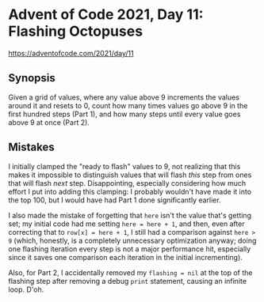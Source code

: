 # Advent of Code 2021, Day 11: Flashing Octopuses

https://adventofcode.com/2021/day/11

## Synopsis

Given a grid of values, where any value above 9 increments the values around it and resets to 0, count how many times values go above 9 in the first hundred steps (Part 1), and how many steps until every value goes above 9 at once (Part 2).

## Mistakes

I initially clamped the "ready to flash" values to 9, not realizing that this makes it impossible to distinguish values that will flash *this* step from ones that will flash *next* step. Disappointing, especially considering how much effort I put into adding this clamping: I probably wouldn't have made it into the top 100, but I would have had Part 1 done significantly earlier.

I also made the mistake of forgetting that `here` isn't the value that's getting set; my initial code had me setting `here = here + 1`, and then, even after correcting that to `row[x] = here + 1`, I still had a comparison against `here > 9` (which, honestly, is a completely unnecessary optimization anyway; doing one flashing iteration every step is not a major performance hit, especially since it saves one comparison each iteration in the initial incrementing).

Also, for Part 2, I accidentally removed my `flashing = nil` at the top of the flashing step after removing a debug `print` statement, causing an infinite loop. D'oh.

